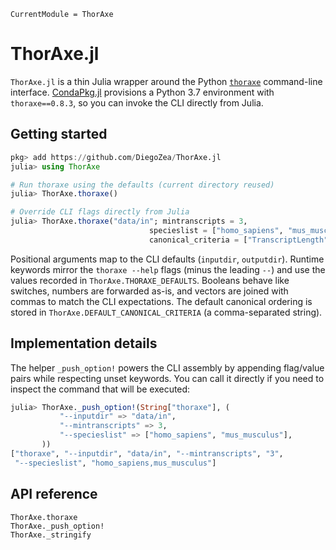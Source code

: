 ```@meta
CurrentModule = ThorAxe
```

# ThorAxe.jl

`ThorAxe.jl` is a thin Julia wrapper around the Python
[`thoraxe`](https://pypi.org/project/thoraxe/) command-line interface.
[CondaPkg.jl](https://github.com/JuliaPy/CondaPkg.jl) provisions a Python 3.7
environment with `thoraxe==0.8.3`, so you can invoke the CLI directly from
Julia.

## Getting started

```julia
pkg> add https://github.com/DiegoZea/ThorAxe.jl
julia> using ThorAxe

# Run thoraxe using the defaults (current directory reused)
julia> ThorAxe.thoraxe()

# Override CLI flags directly from Julia
julia> ThorAxe.thoraxe("data/in"; mintranscripts = 3,
                               specieslist = ["homo_sapiens", "mus_musculus"],
                               canonical_criteria = ["TranscriptLength", "TSL"])
```

Positional arguments map to the CLI defaults (`inputdir`, `outputdir`). Runtime
keywords mirror the `thoraxe --help` flags (minus the leading `--`) and use the
values recorded in `ThorAxe.THORAXE_DEFAULTS`. Booleans behave like switches,
numbers are forwarded as-is, and vectors are joined with commas to match the CLI
expectations. The default canonical ordering is stored in
`ThorAxe.DEFAULT_CANONICAL_CRITERIA` (a comma-separated string).

## Implementation details

The helper `_push_option!` powers the CLI assembly by appending flag/value pairs
while respecting unset keywords. You can call it directly if you need to inspect
the command that will be executed:

```julia
julia> ThorAxe._push_option!(String["thoraxe"], (
           "--inputdir" => "data/in",
           "--mintranscripts" => 3,
           "--specieslist" => ["homo_sapiens", "mus_musculus"],
       ))
["thoraxe", "--inputdir", "data/in", "--mintranscripts", "3",
 "--specieslist", "homo_sapiens,mus_musculus"]
```

## API reference

```@docs
ThorAxe.thoraxe
ThorAxe._push_option!
ThorAxe._stringify
```
